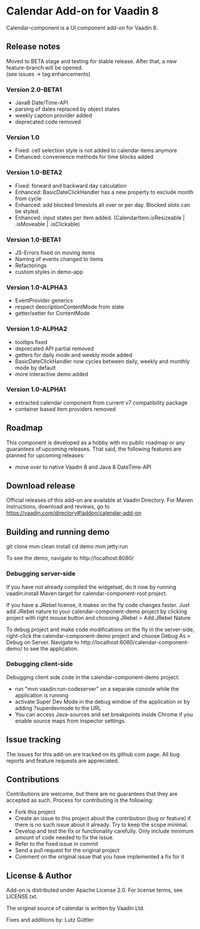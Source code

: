 # Calendar Add-on for Vaadin 8

Calendar-component is a UI component add-on for Vaadin 8.
 
## Release notes

Moved to BETA stage and testing for stable release. After that, a new feature-branch will be opened.  
(see issues -> tag:enhancements)

### Version 2.0-BETA1
- Java8 Date/Time-API
- parsing of dates replaced by object states
- weekly caption provider added
- deprecated code removed

### Version 1.0
- Fixed:    cell selection style is not added to calendar items anymore 
- Enhanced: convenience methods for time blocks added

### Version 1.0-BETA2
- Fixed:    forward and backward day calculation
- Enhanced: BasicDateClickHandler has a new property to exclude month from cycle
- Enhanced: add blocked timeslots all over or per day. Blocked slots can be styled.
- Enhanced: input states per item added. (CalendarItem.isResizeable | .isMoveable | .isClickable)

### Version 1.0-BETA1
- JS-Errors fixed on moving items
- Naming of events changed to items
- Refactorings
- custom styles in demo-app

### Version 1.0-ALPHA3
- EventProvider generics
- respect descriptionContentMode from state
- getter/setter for ContentMode

### Version 1.0-ALPHA2
- tooltips fixed
- deprecated API partial removed
- getters for daily mode and weekly mode added
- BasicDateClickHandler now cycles between daily, weekly and monthly mode by default
- more interactive demo added

### Version 1.0-ALPHA1
- extracted calendar component from current v7 compatibility package
- container based item providers removed

## Roadmap

This component is developed as a hobby with no public roadmap or any guarantees of upcoming releases. That said, the following features are planned for upcoming releases:
- move over to native Vaadin 8 and Java 8 DateTime-API 

## Download release

Official releases of this add-on are available at Vaadin Directory. For Maven instructions, download and reviews, go to https://vaadin.com/directory#!addon/calendar-add-on

## Building and running demo

git clone <url of the MyComponent repository>
mvn clean install
cd demo
mvn jetty:run

To see the demo, navigate to http://localhost:8080/

### Debugging server-side

If you have not already compiled the widgetset, do it now by running vaadin:install Maven target for calendar-component-root project.

If you have a JRebel license, it makes on the fly code changes faster. Just add JRebel nature to your calendar-component-demo project by clicking project with right mouse button and choosing JRebel > Add JRebel Nature

To debug project and make code modifications on the fly in the server-side, right-click the calendar-component-demo project and choose Debug As > Debug on Server. Navigate to http://localhost:8080/calendar-component-demo/ to see the application.

### Debugging client-side

Debugging client side code in the calendar-component-demo project:
  - run "mvn vaadin:run-codeserver" on a separate console while the application is running
  - activate Super Dev Mode in the debug window of the application or by adding ?superdevmode to the URL
  - You can access Java-sources and set breakpoints inside Chrome if you enable source maps from inspector settings.

## Issue tracking

The issues for this add-on are tracked on its github.com page. All bug reports and feature requests are appreciated. 

## Contributions

Contributions are welcome, but there are no guarantees that they are accepted as such. Process for contributing is the following:
- Fork this project
- Create an issue to this project about the contribution (bug or feature) if there is no such issue about it already. Try to keep the scope minimal.
- Develop and test the fix or functionality carefully. Only include minimum amount of code needed to fix the issue.
- Refer to the fixed issue in commit
- Send a pull request for the original project
- Comment on the original issue that you have implemented a fix for it

## License & Author

Add-on is distributed under Apache License 2.0. For license terms, see LICENSE.txt.

The original source of calendar is written by Vaadin Ltd.

Fixes and additions by: 
Lutz Güttler
